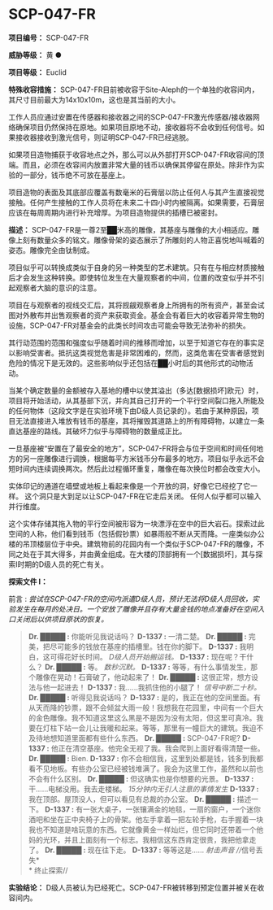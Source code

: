 # SCP-047-FR
**项目编号：**  SCP-047-FR

**威胁等级：**  黄 ●

**项目等级：**  Euclid

**特殊收容措施：**  SCP-047-FR目前被收容于Site-Aleph的一个单独的收容间内，其尺寸目前最大为14x10x10m，这也是其当前的大小。

工作人员应通过安置在传感器和接收器之间的SCP-047-FR激光传感器/接收器网络确保项目仍然保持在原地。如果项目原地不动，接收器将不会收到任何信号。如果接收器接收到激光信号，则证明SCP-047-FR已经逃脱。

如果项目造物捕获于收容地点之外，那么可以从外部打开SCP-047-FR收容间的顶端。而且，必须在收容间内放置非常大量的钱币以确保其停留在原处。除非作为实验的一部分，钱币绝不可放在基座上。

项目造物的表面及其底部应覆盖有数毫米的石膏层以防止任何人与其产生直接视觉接触。任何产生接触的工作人员将在未来二十四小时内被隔离。如果需要，石膏层应该在每周周期内进行补充增厚。为项目造物提供的插槽已被密封。

**描述：**  SCP-047-FR是一尊2至██米高的雕像，其基座与雕像的大小相适应。雕像上刻有数量众多的铭文。雕像骨架的姿态展示了所雕刻的人物正喜悦地叫喊着的姿态。雕像完全由钛制成。

项目似乎可以转换成类似于自身的另一种类型的艺术建筑。只有在与相应材质接触后才会发生这种转换。即使转位发生在大量观察者的中间，位置的改变似乎并不引起观察者大脑的意识的注意。

项目在与观察者的视线交汇后，其将觊觎观察者身上所拥有的所有资产，甚至会试图对外散布并出售观察者的资产来获取资金。基金会有着巨大的收容着异常生物的设施，SCP-047-FR对基金会的此类长时间攻击可能会导致无法弥补的损失。

其行动范围的范围和强度似乎随着时间的推移而增加，以至于知道它存在的事实足以影响受害者。抵抗这类视觉危害是非常困难的，然而，这类危害在受害者感觉到危险的情况下是无效的。这些影响似乎还包括在██小时后的其他形式的动物活动。

当某个确定数量的金额被存入基地的槽中以使其溢出（多达[数据损坏]欧元）时，项目将开始活动，从其基部下沉，并向其自己打开的一个平行空间裂口拖入所能及的任何物体（这段文字是在实验环境下由D级人员记录的）。若由于某种原因，项目无法直接进入堆放有钱币的基座，其将摧毁其道路上的所有障碍物，以建立一条直达基座的路线。其破坏力似乎与障碍物的数量成正比。

一旦基座被“安置在了最安全的地方”，SCP-047-FR将会与位于空间和时间任何地方的另一座雕像进行调换，根据每平方米钱币分布最多的地方。项目似乎永远不会短时间内连续调换两次。然后此过程循环重复，雕像在每次换位时都会改变大小。

实体印记的通道在墙壁或地板上看起来像是一个开放的洞，好像它已经挖了它一样。 这个洞只是大到足以让SCP-047-FR在它走后关闭。 任何人似乎都可以输入并行维度。

这个实体存储其拖入物的平行空间被形容为一块漂浮在空中的巨大岩石。探索过此空间的人称，他们看到钱币（包括假钞票）如暴雨般不断从天而降。一座类似办公楼的吊顶楼层位于中央。建筑物前的花园内有一个类似于SCP-047-FR的雕像，不同之处在于其大得多，并由黄金组成。在大楼的顶部拥有一个[数据损坏]，其与探索I时期的D级人员的死亡有关。

**探索文件 I：** 

前言 : *尝试在SCP-047-FR的空间内派遣D级人员，预计无法将D级人员回收，实验发生在每月的处决日。一个安放了雕像并且存有大量金钱的地点准备好在空间入口关闭后以供项目原状的恢复。* 


> **Dr. █████ :**  你能听见我说话吗？
**D-1337 :**  一清二楚。
**Dr. █████ :**  完美，把尽可能多的钱放在基座的插槽里。钱在你的脚下。
**D-1337 :**  我明白，这可得花好长时间。
*D级人员开始搬运钱。* 
**D-1337 :**  现在呢？干什么？
**Dr. █████ :**  等。
*数秒沉默。* 
**D-1337 :**  等等，有什么事情发生，那个雕像在晃动！石膏破了，他动起来了！
**Dr. █████ :**  这很正常，想方设法与他一起进去！
**D-1337 :**  我……我抓住他的小腿了！
*信号中断二十秒。* 
**Dr. █████ :**  听得见我说话吗？
**D-1337 :**  是的，我正在他的空间里面。有从天而降的钞票，跟不会倾盆大雨一般！我想我在花园里，中间有一个巨大的金色雕像。我不知道这里这么黑是不是因为没有太阳，但这里可真冷。我要在灯柱下站一会儿让我暖和起来。等等，那里有一幢巨大的建筑。我迫不及待地想知道里面都有些什么东西。
**Dr. █████ :**  SCP-047-FR呢?
**D-1337 :**  他正在清空基座。他完全无视了我。我会爬到上面好看得清楚一些。
**Dr. █████ :**  Bien.
**D-1337 :**  你不会相信我，这里到处都是钱，钱多到我都看不见地板。有些办公室已经被钱堆满了。我会为这里工作，虽然和以前也不会有什么区别。
**Dr. █████ :** 但这确实也是你想要的光景。
**D-1337 :**  干……电梯没用。我去走楼梯。
*15分钟内无引人注意的事情发生* 
**D-1337 :**  我在顶部。屋顶没人，但可以看见有总裁的办公室。
**Dr. █████ :** 描述一下。
**D-1337 :**  有一张大桌子，一张镶满金的地毯，一扇的窗户，一个迷你酒吧和坐在正中央椅子上的骨架。他左手拿着一把左轮手枪，右手握着一块我也不知道是啥玩意的东西。它就像黄金一样灿烂，但它同时还带着一个他妈的光环，并且上面刻有一个标志。我相信这东西肯定很贵，我把他拿走了。
**Dr. █████ :** 现在往下走。
**D-1337 :**  等等这是……
<em>&#23556;&#20987;&#22768;&#38899; //</em>信号丢失*<br clear='none' />* 终止探索//
> 

**实验结论：**  D级人员被认为已经死亡。SCP-047-FR被转移到预定位置并被关在收容间内。

